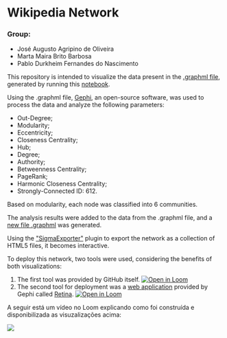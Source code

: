 # Wikipedia Network

### Group: 
- José Augusto Agripino de Oliveira
- Marta Maira Brito Barbosa
- Pablo Durkheim Fernandes do Nascimento

This repository is intended to visualize the data present in the [.graphml file](https://github.com/mairabrito/data_structure_ii/blob/main/lessons/week_13/cna.graphml), generated by running this [notebook](https://github.com/mairabrito/data_structure_ii/blob/main/lessons/week_11_12/wikipedia.ipynb).

Using the .graphml file, [Gephi](https://gephi.org/), an open-source software, was used to process the data and analyze the following parameters:

- Out-Degree;
- Modularity;
- Eccentricity;
- Closeness Centrality;
- Hub;
- Degree;
- Authority;
- Betweenness Centrality;
- PageRank;
- Harmonic Closeness Centrality;
- Strongly-Connected ID: 612.

Based on modularity, each node was classified into 6 communities.

The analysis results were added to the data from the .graphml file, and a [new file .graphml](https://github.com/mairabrito/data_structure_ii/blob/main/lessons/week_13/final_graph.graphml) was generated.

Using the ["SigmaExporter"](https://github.com/oxfordinternetinstitute/gephi-plugins/tree/sigmaexporter-plugin) plugin to export the network as a collection of HTML5 files, it becomes interactive.

To deploy this network, two tools were used, considering the benefits of both visualizations:

1. The first tool was provided by GitHub itself. [![Open in Loom](https://img.shields.io/badge/webpage-open%20here-green)](https://augustooliveira099.github.io/Wikipedia_Network_View/network)
2. The second tool for deployment was a [web application](https://gephi.org/plugins/#/plugin/web-publish-plugin) provided by Gephi called [Retina](https://ouestware.gitlab.io/retina/beta). [![Open in Loom](https://img.shields.io/badge/webpage-open%20here-green)](https://ouestware.gitlab.io/retina/beta/#/graph/?url=https%3A%2F%2Fgist.githubusercontent.com%2FAugustoOliveira099%2Fdd447dec82f77c20d5ad703a076fb031%2Fraw%2F91537e2cc64a0a6d429e00f3f010a56faa74b290%2Ffinal_graph.graphml&r=d&sa[]=s&sa[]=r&ca[]=i-s&ca[]=o-s&ca[]=d-s&ca[]=e-s&ca[]=c-s&ca[]=ha-s&ca[]=b-s&ca[]=p-s&ca[]=m-s&ca[]=a-s&ca[]=hu-s)

A seguir está um vídeo no Loom explicando como foi construída e disponibilizada as visuzalizações acima:

[![](https://img.shields.io/badge/Vídeo_Explicativo_-loom-4b4157)](https://www.loom.com/share/70992389fe3240299d249e00a84681a5?sid=fb279f7b-f6f4-42dd-a65a-e1ee735afb26)